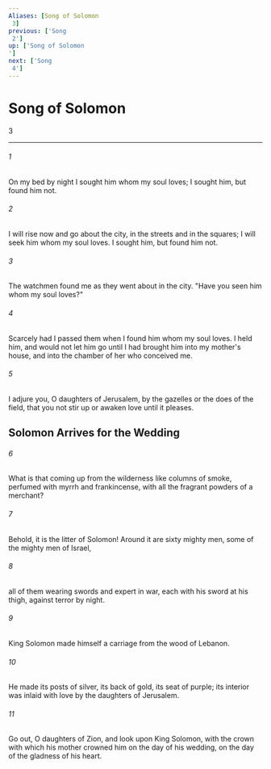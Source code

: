 ```yaml
---
Aliases: [Song of Solomon 3]
previous: ['Song 2']
up: ['Song of Solomon']
next: ['Song 4']
---
```

# Song of Solomon 3

***
 

###### 1 
On my bed by night  I sought him whom my soul loves;  I sought him, but found him not.   

###### 2 
I will rise now and go about the city,  in the streets and in the squares;  I will seek him whom my soul loves.  I sought him, but found him not.   

###### 3 
The watchmen found me  as they went about in the city.  "Have you seen him whom my soul loves?"   

###### 4 
Scarcely had I passed them  when I found him whom my soul loves.  I held him, and would not let him go  until I had brought him into my mother's house,  and into the chamber of her who conceived me.   

###### 5 
I adjure you, O daughters of Jerusalem,  by the gazelles or the does of the field,  that you not stir up or awaken love  until it pleases.  ## Solomon Arrives for the Wedding  

###### 6 
What is that coming up from the wilderness  like columns of smoke,  perfumed with myrrh and frankincense,  with all the fragrant powders of a merchant?   

###### 7 
Behold, it is the litter of Solomon!  Around it are sixty mighty men,  some of the mighty men of Israel,   

###### 8 
all of them wearing swords  and expert in war,  each with his sword at his thigh,  against terror by night.   

###### 9 
King Solomon made himself a carriage  from the wood of Lebanon.   

###### 10 
He made its posts of silver,  its back of gold, its seat of purple;  its interior was inlaid with love  by the daughters of Jerusalem.   

###### 11 
Go out, O daughters of Zion,  and look upon King Solomon,  with the crown with which his mother crowned him  on the day of his wedding,  on the day of the gladness of his heart.
